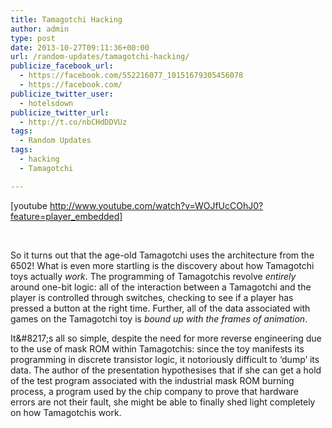 ```yaml
---
title: Tamagotchi Hacking
author: admin
type: post
date: 2013-10-27T09:11:36+00:00
url: /random-updates/tamagotchi-hacking/
publicize_facebook_url:
  - https://facebook.com/552216077_10151679305456078
  - https://facebook.com/
publicize_twitter_user:
  - hotelsdown
publicize_twitter_url:
  - http://t.co/nbCHdDDVUz
tags:
  - Random Updates
tags:
  - hacking
  - Tamagotchi

---
```

[youtube http://www.youtube.com/watch?v=WOJfUcCOhJ0?feature=player_embedded]

&nbsp;

So it turns out that the age-old Tamagotchi uses the architecture from the 6502! What is even more startling is the discovery about how Tamagotchi toys actually _work_. The programming of Tamagotchis revolve _entirely_ around one-bit logic: all of the interaction between a Tamagotchi and the player is controlled through switches, checking to see if a player has pressed a button at the right time. Further, all of the data associated with games on the Tamagotchi toy is _bound up with the frames of animation_.

It\&#8217;s all so simple, despite the need for more reverse engineering due to the use of mask ROM within Tamagotchis: since the toy manifests its programming in discrete transistor logic, it notoriously difficult to &#8216;dump&#8217; its data. The author of the presentation hypothesises that if she can get a hold of the test program associated with the industrial mask ROM burning process, a program used by the chip company to prove that hardware errors are not their fault, she might be able to finally shed light completely on how Tamagotchis work.
